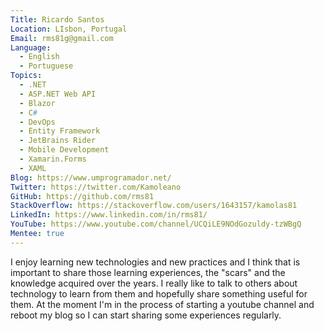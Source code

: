 ```yaml
---
Title: Ricardo Santos
Location: LIsbon, Portugal
Email: rms81g@gmail.com
Language:
  - English
  - Portuguese
Topics:
  - .NET
  - ASP.NET Web API
  - Blazor
  - C#
  - DevOps
  - Entity Framework
  - JetBrains Rider
  - Mobile Development
  - Xamarin.Forms
  - XAML
Blog: https://www.umprogramador.net/
Twitter: https://twitter.com/Kamoleano
GitHub: https://github.com/rms81
StackOverflow: https://stackoverflow.com/users/1643157/kamolas81
LinkedIn: https://www.linkedin.com/in/rms81/
YouTube: https://www.youtube.com/channel/UCQiLE9NOdGozuldy-tzWBgQ
Mentee: true
---
```

I enjoy learning new technologies and new practices and I think that is important to share those learning experiences, the "scars" and the knowledge acquired over the years. I really like to talk to others about technology to learn from them and hopefully share something useful for them. At the moment I'm in the process of starting a youtube channel and reboot my blog so I can start sharing some experiences regularly.
